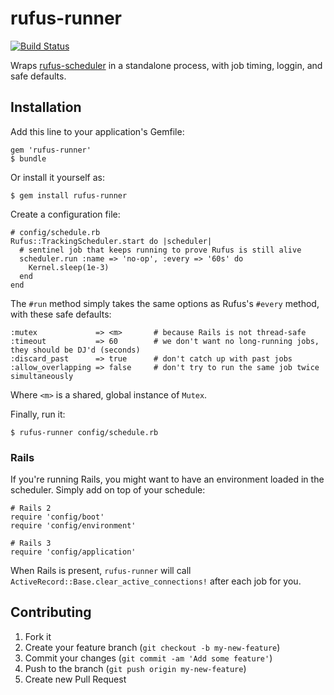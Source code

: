 # rufus-runner

[![Build Status](https://travis-ci.org/HouseTrip/rufus-runner.png)](https://travis-ci.org/HouseTrip/rufus-runner)

Wraps [rufus-scheduler](http://github.com/jmettraux/rufus-scheduler) in a
standalone process, with job timing, loggin, and safe defaults.


## Installation

Add this line to your application's Gemfile:

    gem 'rufus-runner'
    $ bundle

Or install it yourself as:

    $ gem install rufus-runner

Create a configuration file:

    # config/schedule.rb
    Rufus::TrackingScheduler.start do |scheduler|
      # sentinel job that keeps running to prove Rufus is still alive
      scheduler.run :name => 'no-op', :every => '60s' do
        Kernel.sleep(1e-3)
      end
    end

The `#run` method simply takes the same options as Rufus's `#every` method,
with these safe defaults:

    :mutex             => <m>       # because Rails is not thread-safe
    :timeout           => 60        # we don't want no long-running jobs, they should be DJ'd (seconds)
    :discard_past      => true      # don't catch up with past jobs
    :allow_overlapping => false     # don't try to run the same job twice simultaneously

Where `<m>` is a shared, global instance of `Mutex`.

Finally, run it:

    $ rufus-runner config/schedule.rb


### Rails

If you're running Rails, you might want to have an environment loaded in the
scheduler. Simply add on top of your schedule:

    # Rails 2
    require 'config/boot'
    require 'config/environment'

    # Rails 3
    require 'config/application'

When Rails is present, `rufus-runner` will call `ActiveRecord::Base.clear_active_connections!` after each job for you.

## Contributing

1. Fork it
2. Create your feature branch (`git checkout -b my-new-feature`)
3. Commit your changes (`git commit -am 'Add some feature'`)
4. Push to the branch (`git push origin my-new-feature`)
5. Create new Pull Request
